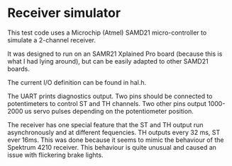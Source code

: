 # Receiver simulator

This test code uses a Microchip (Atmel) SAMD21 micro-controller to simulate a 2-channel receiver.

It was designed to run on an SAMR21 Xplained Pro board (because this is what
I had lying around), but can be easily adapted to other SAMD21 boards.

The current I/O definition can be found in hal.h.

The UART prints diagnostics output.
Two pins should be connected to potentimeters to control ST and TH channels.
Two other pins output 1000-2000 us servo pulses depending on the potentiometer position.


The receiver has one special feature that the ST and TH output run asynchronously and at different fequencies. TH outputs every 32 ms, ST ever 16ms.
This was done because it seems to mimic the behaviour of the Spektrum 4210 receiver. This behaviour is quite unusual and caused an issue with flickering brake lights.

